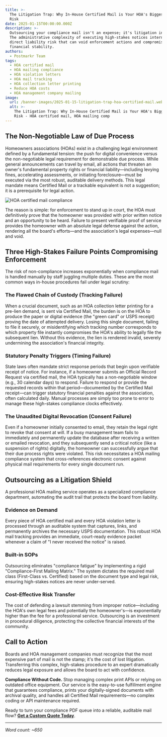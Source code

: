 ```yaml
---
title: >-
  The Litigation Trap: Why In-House Certified Mail is Your HOA's Biggest Legal
  Risk
date: 2025-01-15T00:00:00.000Z
description: >-
  Outsourcing your compliance mail isn't an expense; it's litigation insurance.
  The administrative complexity of executing high-stakes notices internally is a
  direct liability risk that can void enforcement actions and compromise
  financial stability.
authors:
  - Postmarkr Team
tags:
  - HOA certified mail
  - HOA mailing compliance
  - HOA violation letters
  - HOA mail tracking
  - HOA collection letter printing
  - Reduce HOA costs
  - HOA management company mailing
image:
  url: /banner-images/2025-01-15-litigation-trap-hoa-certified-mail.webp
  alt: >-
    The Litigation Trap: Why In-House Certified Mail is Your HOA's Biggest Legal
    Risk - HOA certified mail, HOA mailing comp
---
```


## The Non-Negotiable Law of Due Process

Homeowners associations (HOAs) exist in a challenging legal environment defined by a fundamental tension: the push for digital convenience versus the non-negotiable legal requirement for demonstrable due process. While general announcements can travel by email, all actions that threaten an owner's fundamental property rights or financial liability—including levying fines, accelerating assessments, or initiating foreclosure—must be executed via the most robust, auditable delivery methods. This legal mandate means Certified Mail or a trackable equivalent is not a suggestion; it is a prerequisite for legal action.

![HOA certified mail compliance](/banner-images/default-banner.webp)

The reason is simple: for enforcement to stand up in court, the HOA must definitively prove that the homeowner was provided with prior written notice and an opportunity to be heard. Failure to present verifiable proof of service provides the homeowner with an absolute legal defense against the action, rendering all the board's efforts—and the association's legal expenses—null and void.

## Three High-Stakes Failure Points Compromising Enforcement

The risk of non-compliance increases exponentially when compliance mail is handled manually by staff juggling multiple duties. These are the most common ways in-house procedures fail under legal scrutiny:

### The Flawed Chain of Custody (Tracking Failure)

When a crucial document, such as an HOA collection letter printing for a pre-lien demand, is sent via Certified Mail, the burden is on the HOA to produce the paper or digital evidence (the "green card" or USPS receipt) proving the date of attempted delivery. Losing this single document, failing to file it securely, or misidentifying which tracking number corresponds to which property file instantly compromises the HOA's ability to legally file the subsequent lien. Without this evidence, the lien is rendered invalid, severely undermining the association's financial integrity.

### Statutory Penalty Triggers (Timing Failure)

State laws often mandate strict response periods that begin upon verifiable receipt of notice. For instance, if a homeowner submits an Official Record Request via certified mail, the HOA typically has a non-negotiable window (e.g., 30 calendar days) to respond. Failure to respond or provide the requested records within that period—documented by the Certified Mail receipt—can trigger statutory financial penalties against the association, often calculated daily. Manual processes are simply too prone to error to manage these high-stakes compliance clocks effectively.

### The Unaudited Digital Revocation (Consent Failure)

Even if a homeowner initially consented to email, they retain the legal right to revoke that consent at will. If a busy management team fails to immediately and permanently update the database after receiving a written or emailed revocation, and they subsequently send a critical notice (like a suspension of rights) digitally, the homeowner can successfully argue that their due process rights were violated. This risk necessitates a HOA mailing compliance system that cross-references electronic consent against physical mail requirements for every single document run.

## Outsourcing as a Litigation Shield

A professional HOA mailing service operates as a specialized compliance department, automating the audit trail that protects the board from liability.

### Evidence on Demand

Every piece of HOA certified mail and every HOA violation letter is processed through an auditable system that captures, links, and permanently archives the necessary USPS documentation. This robust HOA mail tracking provides an immediate, court-ready evidence packet whenever a claim of "I never received the notice" is raised.

### Built-in SOPs

Outsourcing eliminates "compliance fatigue" by implementing a rigid "Compliance-First Mailing Matrix." The system dictates the required mail class (First-Class vs. Certified) based on the document type and legal risk, ensuring high-stakes notices are never under-served.

### Cost-Effective Risk Transfer

The cost of defending a lawsuit stemming from improper notice—including the HOA's own legal fees and potentially the homeowner's—is exponentially higher than the fee for a professional service. Outsourcing is an investment in procedural diligence, protecting the collective financial interests of the community.

## Call to Action

Boards and HOA management companies must recognize that the most expensive part of mail is not the stamp; it's the cost of lost litigation. Transferring this complex, high-stakes procedure to an expert dramatically reduces legal exposure and allows the board to act with confidence.

**Compliance Without Code.** Stop managing complex print APIs or relying on outdated office equipment. Our service is the easy-to-use fulfillment engine that guarantees compliance, prints your digitally-signed documents with archival quality, and handles all Certified Mail requirements—no complex coding or API maintenance required.

Ready to turn your compliance PDF queue into a reliable, auditable mail flow? **[Get a Custom Quote Today](https://postmarkr.com)**.

---

*Word count: ~650*
